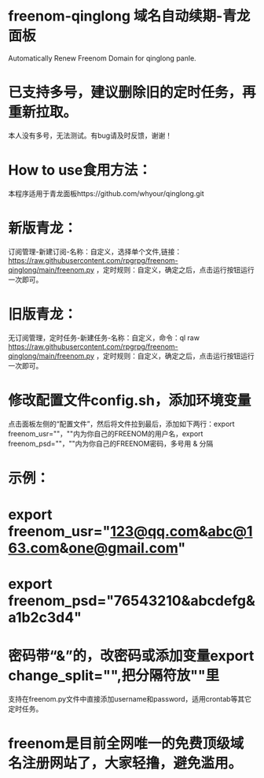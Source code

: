 # freenom-qinglong 域名自动续期-青龙面板
Automatically Renew Freenom Domain for qinglong panle.
# 已支持多号，建议删除旧的定时任务，再重新拉取。
本人没有多号，无法测试。有bug请及时反馈，谢谢！
# How to use食用方法：
本程序适用于青龙面板https://github.com/whyour/qinglong.git
# 新版青龙：
订阅管理-新建订阅-名称：自定义，选择单个文件,链接：https://raw.githubusercontent.com/rpgrpg/freenom-qinglong/main/freenom.py ，定时规则：自定义，确定之后，点击运行按钮运行一次即可。
# 旧版青龙：
无订阅管理，定时任务-新建任务-名称：自定义，命令：ql raw https://raw.githubusercontent.com/rpgrpg/freenom-qinglong/main/freenom.py ，定时规则：自定义，确定之后，点击运行按钮运行一次即可。
# 修改配置文件config.sh，添加环境变量
点击面板左侧的“配置文件”，然后将文件拉到最后，添加如下两行：export freenom_usr=""，""内为你自己的FREENOM的用户名，export freenom_psd=""，""内为你自己的FREENOM密码，多号用 & 分隔
# 示例：
# export freenom_usr="123@qq.com&abc@163.com&one@gmail.com"
# export freenom_psd="76543210&abcdefg&a1b2c3d4"
# 密码带“&”的，改密码或添加变量export change_split="",把分隔符放""里
支持在freenom.py文件中直接添加username和password，适用crontab等其它定时任务。
# freenom是目前全网唯一的免费顶级域名注册网站了，大家轻撸，避免滥用。
